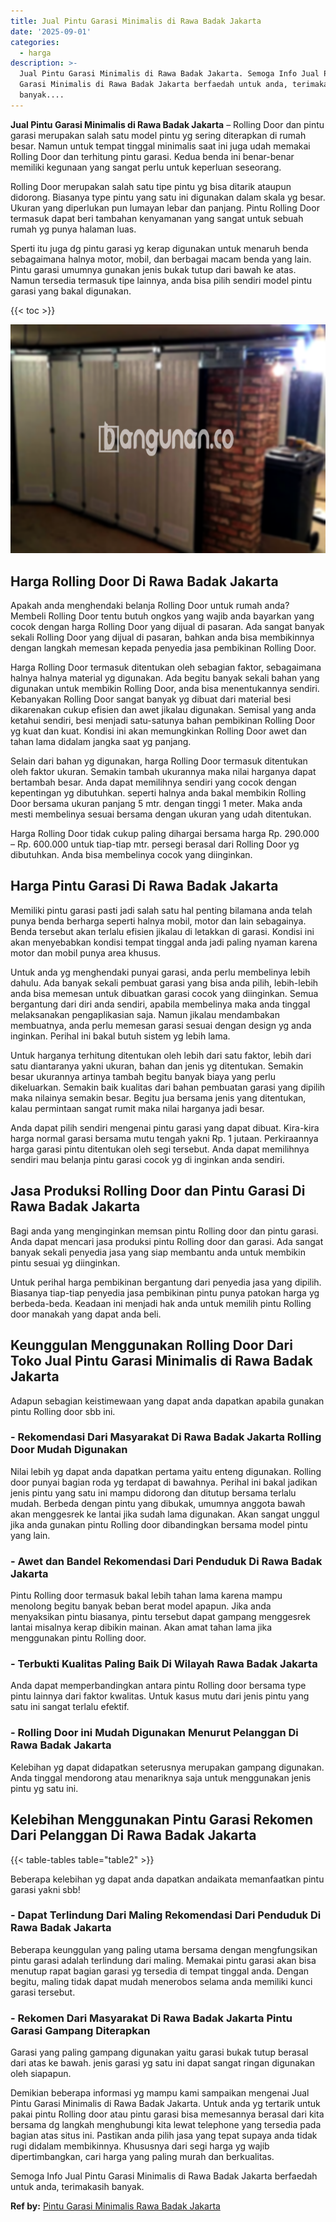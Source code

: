 ```yaml
---
title: Jual Pintu Garasi Minimalis di Rawa Badak Jakarta
date: '2025-09-01'
categories:
  - harga
description: >-
  Jual Pintu Garasi Minimalis di Rawa Badak Jakarta. Semoga Info Jual Pintu
  Garasi Minimalis di Rawa Badak Jakarta berfaedah untuk anda, terimakasih
  banyak....
---
```


**Jual Pintu Garasi Minimalis di Rawa Badak Jakarta** – Rolling Door dan pintu garasi merupakan salah satu model pintu yg sering diterapkan di rumah besar. Namun untuk tempat tinggal minimalis saat ini juga udah memakai Rolling Door dan terhitung pintu garasi. Kedua benda ini benar-benar memiliki kegunaan yang sangat perlu untuk keperluan seseorang.

Rolling Door merupakan salah satu tipe pintu yg bisa ditarik ataupun didorong. Biasanya type pintu yang satu ini digunakan dalam skala yg besar. Ukuran yang diperlukan pun lumayan lebar dan panjang. Pintu Rolling Door termasuk dapat beri tambahan kenyamanan yang sangat untuk sebuah rumah yg punya halaman luas.

Sperti itu juga dg pintu garasi yg kerap digunakan untuk menaruh benda sebagaimana halnya motor, mobil, dan berbagai macam benda yang lain. Pintu garasi umumnya gunakan jenis bukak tutup dari bawah ke atas. Namun tersedia termasuk tipe lainnya, anda bisa pilih sendiri model pintu garasi yang bakal digunakan.

{{< toc >}}

![Jual Pintu Garasi Minimalis di Rawa Badak Jakarta](/images/pintu-garasi-35.png)

## Harga Rolling Door Di Rawa Badak Jakarta

Apakah anda menghendaki belanja Rolling Door untuk rumah anda? Membeli Rolling Door tentu butuh ongkos yang wajib anda bayarkan yang cocok dengan harga Rolling Door yang dijual di pasaran. Ada sangat banyak sekali Rolling Door yang dijual di pasaran, bahkan anda bisa membikinnya dengan langkah memesan kepada penyedia jasa pembikinan Rolling Door.

Harga Rolling Door termasuk ditentukan oleh sebagian faktor, sebagaimana halnya halnya material yg digunakan. Ada begitu banyak sekali bahan yang digunakan untuk membikin Rolling Door, anda bisa menentukannya sendiri. Kebanyakan Rolling Door sangat banyak yg dibuat dari material besi dikarenakan cukup efisien dan awet jikalau digunakan. Semisal yang anda ketahui sendiri, besi menjadi satu-satunya bahan pembikinan Rolling Door yg kuat dan kuat. Kondisi ini akan memungkinkan Rolling Door awet dan tahan lama didalam jangka saat yg panjang.

Selain dari bahan yg digunakan, harga Rolling Door termasuk ditentukan oleh faktor ukuran. Semakin tambah ukurannya maka nilai harganya dapat bertambah besar. Anda dapat memilihnya sendiri yang cocok dengan kepentingan yg dibutuhkan. seperti halnya anda bakal membikin Rolling Door bersama ukuran panjang 5 mtr. dengan tinggi 1 meter. Maka anda mesti membelinya sesuai bersama dengan ukuran yang udah ditentukan.

Harga Rolling Door tidak cukup paling dihargai bersama harga Rp. 290.000 – Rp. 600.000 untuk tiap-tiap mtr. persegi berasal dari Rolling Door yg dibutuhkan. Anda bisa membelinya cocok yang diinginkan.

## Harga Pintu Garasi Di Rawa Badak Jakarta

Memiliki pintu garasi pasti jadi salah satu hal penting bilamana anda telah punya benda berharga seperti halnya mobil, motor dan lain sebagainya. Benda tersebut akan terlalu efisien jikalau di letakkan di garasi. Kondisi ini akan menyebabkan kondisi tempat tinggal anda jadi paling nyaman karena motor dan mobil punya area khusus.

Untuk anda yg menghendaki punyai garasi, anda perlu membelinya lebih dahulu. Ada banyak sekali pembuat garasi yang bisa anda pilih, lebih-lebih anda bisa memesan untuk dibuatkan garasi cocok yang diinginkan. Semua bergantung dari diri anda sendiri, apabila membelinya maka anda tinggal melaksanakan pengaplikasian saja. Namun jikalau mendambakan membuatnya, anda perlu memesan garasi sesuai dengan design yg anda inginkan. Perihal ini bakal butuh sistem yg lebih lama.

Untuk harganya terhitung ditentukan oleh lebih dari satu faktor, lebih dari satu diantaranya yakni ukuran, bahan dan jenis yg ditentukan. Semakin besar ukurannya artinya tambah begitu banyak biaya yang perlu dikeluarkan. Semakin baik kualitas dari bahan pembuatan garasi yang dipilih maka nilainya semakin besar. Begitu jua bersama jenis yang ditentukan, kalau permintaan sangat rumit maka nilai harganya jadi besar.

Anda dapat pilih sendiri mengenai pintu garasi yang dapat dibuat. Kira-kira harga normal garasi bersama mutu tengah yakni Rp. 1 jutaan. Perkiraannya harga garasi pintu ditentukan oleh segi tersebut. Anda dapat memilihnya sendiri mau belanja pintu garasi cocok yg di inginkan anda sendiri.

## Jasa Produksi Rolling Door dan Pintu Garasi Di Rawa Badak Jakarta

Bagi anda yang menginginkan memsan pintu Rolling door dan pintu garasi. Anda dapat mencari jasa produksi pintu Rolling door dan garasi. Ada sangat banyak sekali penyedia jasa yang siap membantu anda untuk membikin pintu sesuai yg diinginkan.

Untuk perihal harga pembikinan bergantung dari penyedia jasa yang dipilih. Biasanya tiap-tiap penyedia jasa pembikinan pintu punya patokan harga yg berbeda-beda. Keadaan ini menjadi hak anda untuk memilih pintu Rolling door manakah yang dapat anda beli.

## Keunggulan Menggunakan Rolling Door Dari Toko Jual Pintu Garasi Minimalis di Rawa Badak Jakarta

Adapun sebagian keistimewaan yang dapat anda dapatkan apabila gunakan pintu Rolling door sbb ini.

### \- Rekomendasi Dari Masyarakat Di Rawa Badak Jakarta Rolling Door Mudah Digunakan

Nilai lebih yg dapat anda dapatkan pertama yaitu enteng digunakan. Rolling door punyai bagian roda yg terdapat di bawahnya. Perihal ini bakal jadikan jenis pintu yang satu ini mampu didorong dan ditutup bersama terlalu mudah. Berbeda dengan pintu yang dibukak, umumnya anggota bawah akan menggesrek ke lantai jika sudah lama digunakan. Akan sangat unggul jika anda gunakan pintu Rolling door dibandingkan bersama model pintu yang lain.

### \- Awet dan Bandel Rekomendasi Dari Penduduk Di Rawa Badak Jakarta

Pintu Rolling door termasuk bakal lebih tahan lama karena mampu menolong begitu banyak beban berat model apapun. Jika anda menyaksikan pintu biasanya, pintu tersebut dapat gampang menggesrek lantai misalnya kerap dibikin mainan. Akan amat tahan lama jika menggunakan pintu Rolling door.

### \- Terbukti Kualitas Paling Baik Di Wilayah Rawa Badak Jakarta

Anda dapat memperbandingkan antara pintu Rolling door bersama type pintu lainnya dari faktor kwalitas. Untuk kasus mutu dari jenis pintu yang satu ini sangat terlalu efektif.

### \- Rolling Door ini Mudah Digunakan Menurut Pelanggan Di Rawa Badak Jakarta

Kelebihan yg dapat didapatkan seterusnya merupakan gampang digunakan. Anda tinggal mendorong atau menariknya saja untuk menggunakan jenis pintu yg satu ini.

## Kelebihan Menggunakan Pintu Garasi Rekomen Dari Pelanggan Di Rawa Badak Jakarta

{{< table-tables table="table2" >}}

Beberapa kelebihan yg dapat anda dapatkan andaikata memanfaatkan pintu garasi yakni sbb!

### \- Dapat Terlindung Dari Maling Rekomendasi Dari Penduduk Di Rawa Badak Jakarta

Beberapa keunggulan yang paling utama bersama dengan mengfungsikan pintu garasi adalah terlindung dari maling. Memakai pintu garasi akan bisa menutup rapat bagian garasi yg tersedia di tempat tinggal anda. Dengan begitu, maling tidak dapat mudah menerobos selama anda memiliki kunci garasi tersebut.

### \- Rekomen Dari Masyarakat Di Rawa Badak Jakarta Pintu Garasi Gampang Diterapkan

Garasi yang paling gampang digunakan yaitu garasi bukak tutup berasal dari atas ke bawah. jenis garasi yg satu ini dapat sangat ringan digunakan oleh siapapun.

Demikian beberapa informasi yg mampu kami sampaikan mengenai Jual Pintu Garasi Minimalis di Rawa Badak Jakarta. Untuk anda yg tertarik untuk pakai pintu Rolling door atau pintu garasi bisa memesannya berasal dari kita bersama dg langkah menghubungi kita lewat telephone yang tersedia pada bagian atas situs ini. Pastikan anda pilih jasa yang tepat supaya anda tidak rugi didalam membikinnya. Khususnya dari segi harga yg wajib dipertimbangkan, cari harga yang paling murah dan berkualitas.

Semoga Info Jual Pintu Garasi Minimalis di Rawa Badak Jakarta berfaedah untuk anda, terimakasih banyak.

**Ref by:** [Pintu Garasi Minimalis Rawa Badak Jakarta](https://id.wikipedia.org/wiki/Pintu)
